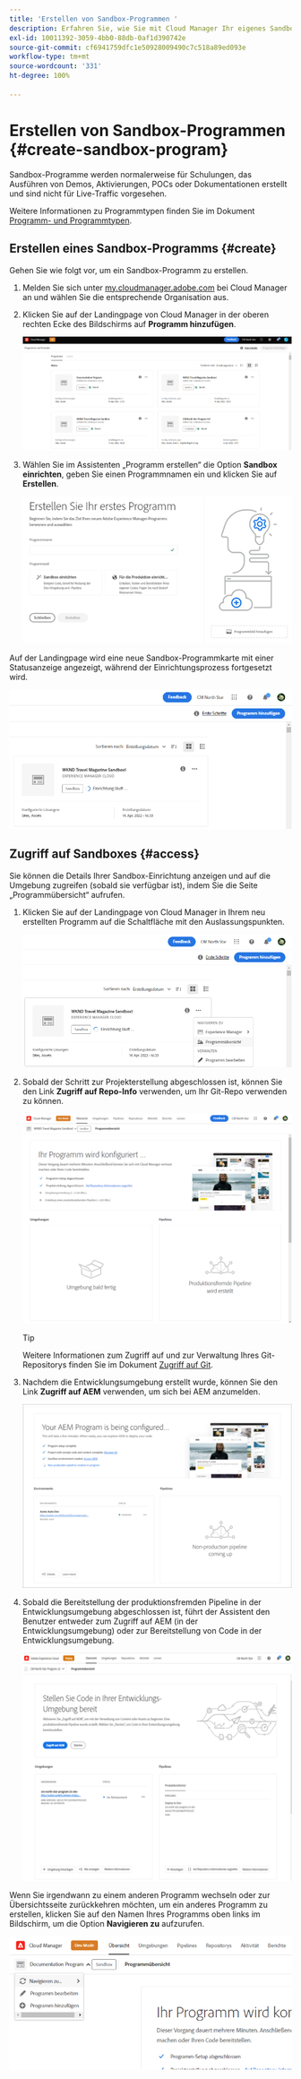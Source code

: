 ```yaml
---
title: 'Erstellen von Sandbox-Programmen '
description: Erfahren Sie, wie Sie mit Cloud Manager Ihr eigenes Sandbox-Programm für Schulungs-, Demo-, POC- oder andere produktionsfremde Zwecke erstellen.
exl-id: 10011392-3059-4bb0-88db-0af1d390742e
source-git-commit: cf6941759dfc1e50928009490c7c518a89ed093e
workflow-type: tm+mt
source-wordcount: '331'
ht-degree: 100%

---
```


# Erstellen von Sandbox-Programmen {#create-sandbox-program}

Sandbox-Programme werden normalerweise für Schulungen, das Ausführen von Demos, Aktivierungen, POCs oder Dokumentationen erstellt und sind nicht für Live-Traffic vorgesehen.

Weitere Informationen zu Programmtypen finden Sie im Dokument [Programm- und Programmtypen](program-types.md).

## Erstellen eines Sandbox-Programms {#create}

Gehen Sie wie folgt vor, um ein Sandbox-Programm zu erstellen.

1. Melden Sie sich unter [my.cloudmanager.adobe.com](https://my.cloudmanager.adobe.com/) bei Cloud Manager an und wählen Sie die entsprechende Organisation aus.

1. Klicken Sie auf der Landingpage von Cloud Manager in der oberen rechten Ecke des Bildschirms auf **Programm hinzufügen**.

   ![Cloud Manager-Landingpage](assets/first_timelogin1.png)

1. Wählen Sie im Assistenten „Programm erstellen“ die Option **Sandbox einrichten**, geben Sie einen Programmnamen ein und klicken Sie auf **Erstellen**.

   ![Erstellen von Programmtypen](assets/create-sandbox.png)

Auf der Landingpage wird eine neue Sandbox-Programmkarte mit einer Statusanzeige angezeigt, während der Einrichtungsprozess fortgesetzt wird.

![Erstellen von Sandboxes von der Übersichtsseite](assets/program-create-setupdemo2.png)

## Zugriff auf Sandboxes {#access}

Sie können die Details Ihrer Sandbox-Einrichtung anzeigen und auf die Umgebung zugreifen (sobald sie verfügbar ist), indem Sie die Seite „Programmübersicht“ aufrufen.

1. Klicken Sie auf der Landingpage von Cloud Manager in Ihrem neu erstellten Programm auf die Schaltfläche mit den Auslassungspunkten.

   ![Zugriff auf die Programmübersicht](assets/program-overview-sandbox.png)

1. Sobald der Schritt zur Projekterstellung abgeschlossen ist, können Sie den Link **Zugriff auf Repo-Info** verwenden, um Ihr Git-Repo verwenden zu können.

   ![Konfiguration von Programmen](assets/create-program4.png)

   >[!TIP]
   >
   >Weitere Informationen zum Zugriff auf und zur Verwaltung Ihres Git-Repositorys finden Sie im Dokument [Zugriff auf Git](/help/implementing/cloud-manager/managing-code/accessing-repos.md).

1. Nachdem die Entwicklungsumgebung erstellt wurde, können Sie den Link **Zugriff auf AEM** verwenden, um sich bei AEM anzumelden.

   ![Link „Zugriff auf AEM“](assets/create-program-5.png)

1. Sobald die Bereitstellung der produktionsfremden Pipeline in der Entwicklungsumgebung abgeschlossen ist, führt der Assistent den Benutzer entweder zum Zugriff auf AEM (in der Entwicklungsumgebung) oder zur Bereitstellung von Code in der Entwicklungsumgebung.

   ![Bereitstellen einer Sandbox](assets/create-program-setup-deploy.png)

Wenn Sie irgendwann zu einem anderen Programm wechseln oder zur Übersichtsseite zurückkehren möchten, um ein anderes Programm zu erstellen, klicken Sie auf den Namen Ihres Programms oben links im Bildschirm, um die Option **Navigieren zu** aufzurufen.

![Navigieren zu](assets/create-program-a1.png)
